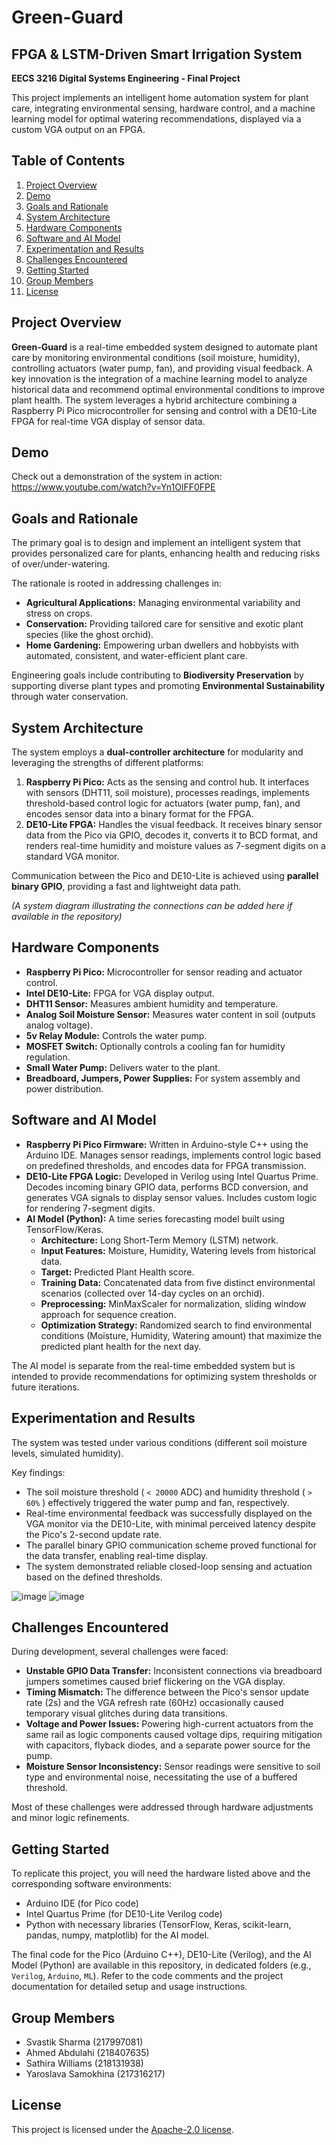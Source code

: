 # Green-Guard
## FPGA & LSTM-Driven Smart Irrigation System

**EECS 3216 Digital Systems Engineering - Final Project**

This project implements an intelligent home automation system for plant care, integrating environmental sensing, hardware control, and a machine learning model for optimal watering recommendations, displayed via a custom VGA output on an FPGA.

## Table of Contents

1.  [Project Overview](#project-overview)
2.  [Demo](#demo)
3.  [Goals and Rationale](#goals-and-rationale)
4.  [System Architecture](#system-architecture)
5.  [Hardware Components](#hardware-components)
6.  [Software and AI Model](#software-and-ai-model)
7.  [Experimentation and Results](#experimentation-and-results)
8.  [Challenges Encountered](#challenges-encountered)
9. [Getting Started](#getting-started)
10. [Group Members](#group-members)
11. [License](#license)

## Project Overview

**Green-Guard** is a real-time embedded system designed to automate plant care by monitoring environmental conditions (soil moisture, humidity), controlling actuators (water pump, fan), and providing visual feedback. A key innovation is the integration of a machine learning model to analyze historical data and recommend optimal environmental conditions to improve plant health. The system leverages a hybrid architecture combining a Raspberry Pi Pico microcontroller for sensing and control with a DE10-Lite FPGA for real-time VGA display of sensor data.

## Demo

Check out a demonstration of the system in action:
https://www.youtube.com/watch?v=Yn1OlFF0FPE

## Goals and Rationale

The primary goal is to design and implement an intelligent system that provides personalized care for plants, enhancing health and reducing risks of over/under-watering.

The rationale is rooted in addressing challenges in:
*   **Agricultural Applications:** Managing environmental variability and stress on crops.
*   **Conservation:** Providing tailored care for sensitive and exotic plant species (like the ghost orchid).
*   **Home Gardening:** Empowering urban dwellers and hobbyists with automated, consistent, and water-efficient plant care.

Engineering goals include contributing to **Biodiversity Preservation** by supporting diverse plant types and promoting **Environmental Sustainability** through water conservation.

## System Architecture

The system employs a **dual-controller architecture** for modularity and leveraging the strengths of different platforms:

1.  **Raspberry Pi Pico:** Acts as the sensing and control hub. It interfaces with sensors (DHT11, soil moisture), processes readings, implements threshold-based control logic for actuators (water pump, fan), and encodes sensor data into a binary format for the FPGA.
2.  **DE10-Lite FPGA:** Handles the visual feedback. It receives binary sensor data from the Pico via GPIO, decodes it, converts it to BCD format, and renders real-time humidity and moisture values as 7-segment digits on a standard VGA monitor.

Communication between the Pico and DE10-Lite is achieved using **parallel binary GPIO**, providing a fast and lightweight data path.

*(A system diagram illustrating the connections can be added here if available in the repository)*

## Hardware Components

*   **Raspberry Pi Pico:** Microcontroller for sensor reading and actuator control.
*   **Intel DE10-Lite:** FPGA for VGA display output.
*   **DHT11 Sensor:** Measures ambient humidity and temperature.
*   **Analog Soil Moisture Sensor:** Measures water content in soil (outputs analog voltage).
*   **5v Relay Module:** Controls the water pump.
*   **MOSFET Switch:** Optionally controls a cooling fan for humidity regulation.
*   **Small Water Pump:** Delivers water to the plant.
*   **Breadboard, Jumpers, Power Supplies:** For system assembly and power distribution.

## Software and AI Model

*   **Raspberry Pi Pico Firmware:** Written in Arduino-style C++ using the Arduino IDE. Manages sensor readings, implements control logic based on predefined thresholds, and encodes data for FPGA transmission.
*   **DE10-Lite FPGA Logic:** Developed in Verilog using Intel Quartus Prime. Decodes incoming binary GPIO data, performs BCD conversion, and generates VGA signals to display sensor values. Includes custom logic for rendering 7-segment digits.
*   **AI Model (Python):** A time series forecasting model built using TensorFlow/Keras.
    *   **Architecture:** Long Short-Term Memory (LSTM) network.
    *   **Input Features:** Moisture, Humidity, Watering levels from historical data.
    *   **Target:** Predicted Plant Health score.
    *   **Training Data:** Concatenated data from five distinct environmental scenarios (collected over 14-day cycles on an orchid).
    *   **Preprocessing:** MinMaxScaler for normalization, sliding window approach for sequence creation.
    *   **Optimization Strategy:** Randomized search to find environmental conditions (Moisture, Humidity, Watering amount) that maximize the predicted plant health for the next day.

The AI model is separate from the real-time embedded system but is intended to provide recommendations for optimizing system thresholds or future iterations.

## Experimentation and Results

The system was tested under various conditions (different soil moisture levels, simulated humidity).

Key findings:
*   The soil moisture threshold ( `< 20000` ADC) and humidity threshold ( `> 60%` ) effectively triggered the water pump and fan, respectively.
*   Real-time environmental feedback was successfully displayed on the VGA monitor via the DE10-Lite, with minimal perceived latency despite the Pico's 2-second update rate.
*   The parallel binary GPIO communication scheme proved functional for the data transfer, enabling real-time display.
*   The system demonstrated reliable closed-loop sensing and actuation based on the defined thresholds.

![image](https://github.com/user-attachments/assets/b67084c9-0c75-466d-93b7-ce8931fdd821)
![image](https://github.com/user-attachments/assets/87845ae4-5fc2-467e-bbf5-d9071eaccfa8)

## Challenges Encountered

During development, several challenges were faced:
*   **Unstable GPIO Data Transfer:** Inconsistent connections via breadboard jumpers sometimes caused brief flickering on the VGA display.
*   **Timing Mismatch:** The difference between the Pico's sensor update rate (2s) and the VGA refresh rate (60Hz) occasionally caused temporary visual glitches during data transitions.
*   **Voltage and Power Issues:** Powering high-current actuators from the same rail as logic components caused voltage dips, requiring mitigation with capacitors, flyback diodes, and a separate power source for the pump.
*   **Moisture Sensor Inconsistency:** Sensor readings were sensitive to soil type and environmental noise, necessitating the use of a buffered threshold.

Most of these challenges were addressed through hardware adjustments and minor logic refinements.

## Getting Started

To replicate this project, you will need the hardware listed above and the corresponding software environments:
*   Arduino IDE (for Pico code)
*   Intel Quartus Prime (for DE10-Lite Verilog code)
*   Python with necessary libraries (TensorFlow, Keras, scikit-learn, pandas, numpy, matplotlib) for the AI model.

The final code for the Pico (Arduino C++), DE10-Lite (Verilog), and the AI Model (Python) are available in this repository, in dedicated folders (e.g., `Verilog`, `Arduino`, `ML`). Refer to the code comments and the project documentation for detailed setup and usage instructions.

## Group Members

*   Svastik Sharma (217997081)
*   Ahmed Abdulahi (218407635)
*   Sathira Williams (218131938)
*   Yaroslava Samokhina (217316217)

## License
This project is licensed under the [Apache-2.0 license](LICENSE).

